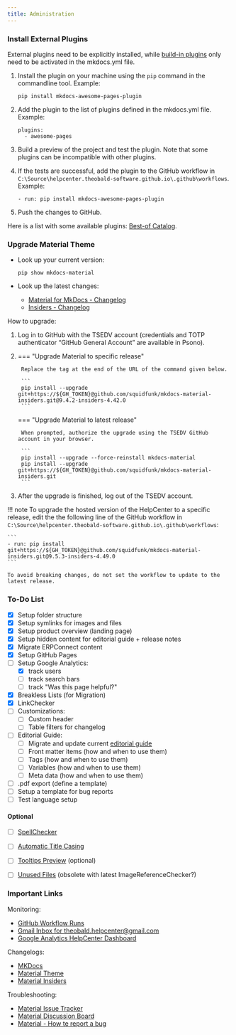 ```yaml
---
title: Administration
---
```


### Install External Plugins

External plugins need to be explicitly installed, while [build-in plugins](https://squidfunk.github.io/mkdocs-material/plugins/) only need to be activated in the mkdocs.yml file.

1. Install the plugin on your machine using the `pip` command in the commandline tool. Example:

	```
	pip install mkdocs-awesome-pages-plugin 
	```
	
2. Add the plugin to the list of plugins defined in the mkdocs.yml file. Example:

	```
	plugins:
	  - awesome-pages
	```
	
3. Build a preview of the project and test the plugin. 
Note that some plugins can be incompatible with other plugins.
4. If the tests are successful, add the plugin to the GitHub workflow in `C:\Source\helpcenter.theobald-software.github.io\.github\workflows`. Example:

	```
	- run: pip install mkdocs-awesome-pages-plugin 
	```
	
5. Push the changes to GitHub.

Here is a list with some available plugins: [Best-of Catalog](https://github.com/best-of-lists/best-of).

### Upgrade Material Theme

- Look up your current version: 
	
	```
	pip show mkdocs-material
	```
	
- Look up the latest changes:
	- [Material for MkDocs - Changelog](https://squidfunk.github.io/mkdocs-material/changelog/)<br>
	- [Insiders - Changelog](https://squidfunk.github.io/mkdocs-material/insiders/changelog/)

How to upgrade:

1. Log in to GitHub with the TSEDV account (credentials and TOTP authenticator “GitHub General Account” are available in Psono).
2. === "Upgrade Material to specific release"

		Replace the tag at the end of the URL of the command given below. 

		```
		pip install --upgrade git+https://${GH_TOKEN}@github.com/squidfunk/mkdocs-material-insiders.git@9.4.2-insiders-4.42.0
		```

	=== "Upgrade Material to latest release"

		When prompted, authorize the upgrade using the TSEDV GitHub account in your browser.
		
		```
		pip install --upgrade --force-reinstall mkdocs-material
		pip install --upgrade git+https://${GH_TOKEN}@github.com/squidfunk/mkdocs-material-insiders.git
		```

4. After the upgrade is finished, log out of the TSEDV account.

!!! note
	To upgrade the hosted version of the HelpCenter to a specific release, edit the the following line of the GitHub workflow in `C:\Source\helpcenter.theobald-software.github.io\.github\workflows`:

	```
	- run: pip install git+https://${GH_TOKEN}@github.com/squidfunk/mkdocs-material-insiders.git@9.5.3-insiders-4.49.0
	```
	
	To avoid breaking changes, do not set the workflow to update to the latest release.


### To-Do List

- [x] Setup folder structure 
- [x] Setup symlinks for images and files
- [x] Setup product overview (landing page)
- [x] Setup hidden content for editorial guide + release notes
- [x] Migrate ERPConnect content
- [x] Setup GitHub Pages
- [ ] Setup Google Analytics:
	- [x] track users
	- [ ] track search bars
	- [ ] track "Was this page helpful?"
- [x] Breakless Lists (for Migration)
- [x] LinkChecker
- [ ] Customizations:
	- [ ] Custom header
	- [ ] Table filters for changelog
- [ ] Editorial Guide:
	- [ ] Migrate and update current [editorial guide](https://help.theobald-software.com/en/editorial-guide)
	- [ ] Front matter items (how and when to use them)
	- [ ] Tags (how and when to use them)
	- [ ] Variables (how and when to use them)
	- [ ] Meta data (how and when to use them)
- [ ] .pdf export (define a template)
- [ ] Setup a template for bug reports
- [ ] Test language setup

#### Optional

- [ ] [SpellChecker](https://github.com/pawamoy/mkdocs-spellcheck) 
- [ ] [Automatic Title Casing](https://github.com/mattchristopher314/mkdocs-title-casing-plugin)
- [ ] [Tooltips Preview](https://github.com/zachhannum/mkdocs-tooltipster-links-plugin) (optional)
- [ ] [Unused Files](https://github.com/wilhelmer/mkdocs-unused-files) (obsolete with latest ImageReferenceChecker?)


### Important Links

Monitoring:

- [GitHub Workflow Runs](https://github.com/theobald-software/helpcenter.theobald-software.github.io/actions/workflows/ci.yml)
- [Gmail Inbox for theobald.helpcenter@gmail.com](https://mail.google.com/mail/u/0/#inbox)
- [Google Analytics HelpCenter Dashboard](https://analytics.google.com/analytics/web)

Changelogs:

- [MKDocs](https://www.mkdocs.org/about/release-notes/)
- [Material Theme](https://squidfunk.github.io/mkdocs-material/changelog/)
- [Material Insiders](https://squidfunk.github.io/mkdocs-material/insiders/changelog/)

Troubleshooting:

- [Material Issue Tracker](https://github.com/squidfunk/mkdocs-material/issues)
- [Material Discussion Board](https://github.com/squidfunk/mkdocs-material/discussions)
- [Material - How te report a bug](https://squidfunk.github.io/mkdocs-material/contributing/reporting-a-bug/)
